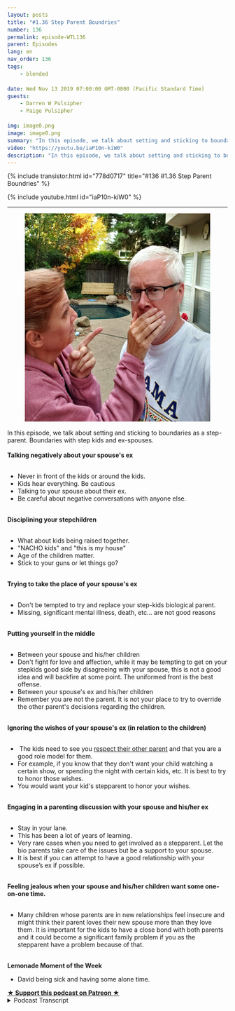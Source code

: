 ```yaml
---
layout: posts
title: "#1.36 Step Parent Boundries"
number: 136
permalink: episode-WTL136
parent: Episodes
lang: en
nav_order: 136
tags:
    - blended

date: Wed Nov 13 2019 07:00:00 GMT-0800 (Pacific Standard Time)
guests:
    - Darren W Pulsipher
    - Paige Pulsipher

img: image0.png
image: image0.png
summary: "In this episode, we talk about setting and sticking to boundaries as a step-parent. Boundaries with step kids and ex-spouses."
video: "https://youtu.be/iaP10n-kiW0"
description: "In this episode, we talk about setting and sticking to boundaries as a step-parent. Boundaries with step kids and ex-spouses."
---
```


<div>
{% include transistor.html id="778d0717" title="#136 #1.36 Step Parent Boundries" %}

{% include youtube.html id="iaP10n-kiW0" %}
</div>

---

<html><head></head><body><div><figure data-trix-attachment="{&quot;contentType&quot;:&quot;image&quot;,&quot;height&quot;:475,&quot;url&quot;:&quot;https://1.bp.blogspot.com/-_Wxi5mmWKgk/XcwtIs0QWqI/AAAAAAAFHXo/ts98eVoT5mcwEGbrCca95n0Q45BKh6_NgCNcBGAsYHQ/s640/boundries.png&quot;,&quot;width&quot;:480}" data-trix-content-type="image" class="attachment attachment--preview"><img src="./image0.png" width="480" height="475"><figcaption class="attachment__caption"></figcaption></figure></div><div>In this episode, we talk about setting and sticking to boundaries as a step-parent. Boundaries with step kids and ex-spouses.</div><div><strong><br>Talking negatively about your spouse's ex<br></strong><br></div><ul><li>Never in front of the kids or around the kids.</li><li>Kids hear everything. Be cautious</li><li>Talking to your spouse about their ex.</li><li>Be careful about negative conversations with anyone else.</li></ul><div><strong><br>Disciplining your stepchildren<br></strong><br></div><ul><li>What about kids being raised together.</li><li>"NACHO kids" and "this is my house"</li><li>Age of the children matter.</li><li>Stick to your guns or let things go?</li></ul><div><strong><br>Trying to take the place of your spouse's ex<br></strong><br></div><ul><li>Don't be tempted to try and replace your step-kids biological parent.</li><li>Missing, significant mental illness, death, etc... are not good reasons&nbsp;</li></ul><div><strong><br>Putting yourself in the middle&nbsp;<br></strong><br></div><ul><li>Between your spouse and his/her children</li><li>Don't fight for love and affection, while it may be tempting to get on your stepkids good side by disagreeing with your spouse, this is not a good idea and will backfire at some point. The uniformed front is the best offense.</li><li>Between your spouse's ex and his/her children</li><li>Remember you are not the parent. It is not your place to try to override the other parent's decisions regarding the children.</li></ul><div><strong><br>Ignoring the wishes of your spouse's ex (in relation to the children)<br></strong><br></div><ul><li>&nbsp;The kids need to see you <a href="http://divorcedmoms.com/articles/5-strategies-for-a-civilized-stepmom-relationship">respect their other parent</a> and that you are a good role model for them.&nbsp;</li><li>For example, if you know that they don't want your child watching a certain show, or spending the night with certain kids, etc. It is best to try to honor those wishes.&nbsp;</li><li>You would want your kid's stepparent to honor your wishes.</li></ul><div><strong><br>Engaging in a parenting discussion with your spouse and his/her ex<br></strong><br></div><ul><li>Stay in your lane.</li><li>This has been a lot of years of learning.&nbsp;</li><li>Very rare cases when you need to get involved as a stepparent. Let the bio parents take care of the issues but be a support to your spouse.</li><li>It is best if you can attempt to have a good relationship with your spouse’s ex if possible.</li></ul><div><strong><br>Feeling jealous when your spouse and his/her children want some one-on-one time.<br></strong><br></div><ul><li>Many children whose parents are in new relationships feel insecure and might think their parent loves their new spouse more than they love them. It is important for the kids to have a close bond with both parents and it could become a significant family problem if you as the stepparent have a problem because of that.</li></ul><div><strong><br>Lemonade Moment of the Week</strong></div><ul><li>David being sick and having some alone time.</li></ul>
<strong>
  <a href="https://www.patreon.com/wheresthelemonade" target="_donate" rel="payment" title="★ Support this podcast on Patreon ★">★ Support this podcast on Patreon ★</a>
</strong></body></html>

<details>
<summary> Podcast Transcript </summary>

<p></p>

</details>
